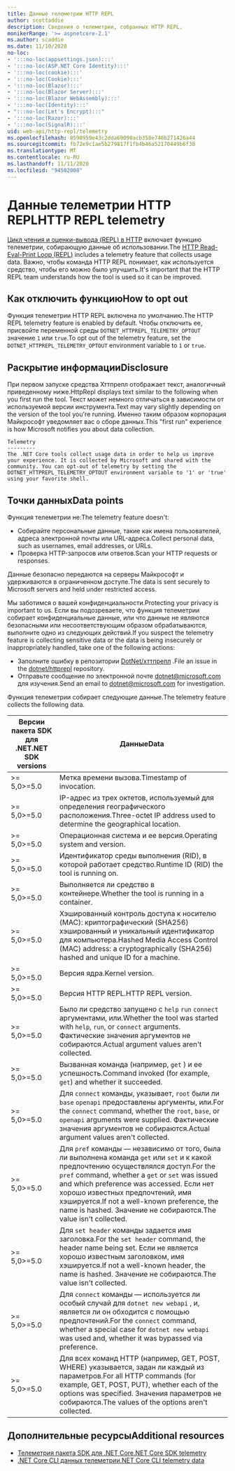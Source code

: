 ```yaml
---
title: Данные телеметрии HTTP REPL
author: scottaddie
description: Сведения о телеметрии, собранных HTTP REPL.
monikerRange: '>= aspnetcore-2.1'
ms.author: scaddie
ms.date: 11/10/2020
no-loc:
- ':::no-loc(appsettings.json):::'
- ':::no-loc(ASP.NET Core Identity):::'
- ':::no-loc(cookie):::'
- ':::no-loc(Cookie):::'
- ':::no-loc(Blazor):::'
- ':::no-loc(Blazor Server):::'
- ':::no-loc(Blazor WebAssembly):::'
- ':::no-loc(Identity):::'
- ":::no-loc(Let's Encrypt):::"
- ':::no-loc(Razor):::'
- ':::no-loc(SignalR):::'
uid: web-api/http-repl/telemetry
ms.openlocfilehash: 8590959e43c2dda69090acb358e740b271426a44
ms.sourcegitcommit: fb72e9c1ae5b279817f1fb4b46a52170449b6f30
ms.translationtype: MT
ms.contentlocale: ru-RU
ms.lasthandoff: 11/11/2020
ms.locfileid: "94502008"
---
```

# <a name="http-repl-telemetry"></a><span data-ttu-id="8ca21-103">Данные телеметрии HTTP REPL</span><span class="sxs-lookup"><span data-stu-id="8ca21-103">HTTP REPL telemetry</span></span>

<span data-ttu-id="8ca21-104">[Цикл чтения и оценки-вывода (REPL) в HTTP](xref:web-api/http-repl) включает функцию телеметрии, собирающую данные об использовании.</span><span class="sxs-lookup"><span data-stu-id="8ca21-104">The [HTTP Read-Eval-Print Loop (REPL)](xref:web-api/http-repl) includes a telemetry feature that collects usage data.</span></span> <span data-ttu-id="8ca21-105">Важно, чтобы команда HTTP REPL понимает, как используется средство, чтобы его можно было улучшить.</span><span class="sxs-lookup"><span data-stu-id="8ca21-105">It's important that the HTTP REPL team understands how the tool is used so it can be improved.</span></span>

## <a name="how-to-opt-out"></a><span data-ttu-id="8ca21-106">Как отключить функцию</span><span class="sxs-lookup"><span data-stu-id="8ca21-106">How to opt out</span></span>

<span data-ttu-id="8ca21-107">Функция телеметрии HTTP REPL включена по умолчанию.</span><span class="sxs-lookup"><span data-stu-id="8ca21-107">The HTTP REPL telemetry feature is enabled by default.</span></span> <span data-ttu-id="8ca21-108">Чтобы отключить ее, присвойте переменной среды `DOTNET_HTTPREPL_TELEMETRY_OPTOUT` значение `1` или `true`.</span><span class="sxs-lookup"><span data-stu-id="8ca21-108">To opt out of the telemetry feature, set the `DOTNET_HTTPREPL_TELEMETRY_OPTOUT` environment variable to `1` or `true`.</span></span>

## <a name="disclosure"></a><span data-ttu-id="8ca21-109">Раскрытие информации</span><span class="sxs-lookup"><span data-stu-id="8ca21-109">Disclosure</span></span>

<span data-ttu-id="8ca21-110">При первом запуске средства Хттпрепл отображает текст, аналогичный приведенному ниже.</span><span class="sxs-lookup"><span data-stu-id="8ca21-110">HttpRepl displays text similar to the following when you first run the tool.</span></span> <span data-ttu-id="8ca21-111">Текст может немного отличаться в зависимости от используемой версии инструмента.</span><span class="sxs-lookup"><span data-stu-id="8ca21-111">Text may vary slightly depending on the version of the tool you're running.</span></span> <span data-ttu-id="8ca21-112">Именно таким образом корпорация Майкрософт уведомляет вас о сборе данных.</span><span class="sxs-lookup"><span data-stu-id="8ca21-112">This "first run" experience is how Microsoft notifies you about data collection.</span></span>

```console
Telemetry
---------
The .NET Core tools collect usage data in order to help us improve your experience. It is collected by Microsoft and shared with the community. You can opt-out of telemetry by setting the DOTNET_HTTPREPL_TELEMETRY_OPTOUT environment variable to '1' or 'true' using your favorite shell.
```

## <a name="data-points"></a><span data-ttu-id="8ca21-113">Точки данных</span><span class="sxs-lookup"><span data-stu-id="8ca21-113">Data points</span></span>

<span data-ttu-id="8ca21-114">Функция телеметрии не:</span><span class="sxs-lookup"><span data-stu-id="8ca21-114">The telemetry feature doesn't:</span></span>

* <span data-ttu-id="8ca21-115">Собирайте персональные данные, такие как имена пользователей, адреса электронной почты или URL-адреса.</span><span class="sxs-lookup"><span data-stu-id="8ca21-115">Collect personal data, such as usernames, email addresses, or URLs.</span></span>
* <span data-ttu-id="8ca21-116">Проверка HTTP-запросов или ответов.</span><span class="sxs-lookup"><span data-stu-id="8ca21-116">Scan your HTTP requests or responses.</span></span>

<span data-ttu-id="8ca21-117">Данные безопасно передаются на серверы Майкрософт и удерживаются в ограниченном доступе.</span><span class="sxs-lookup"><span data-stu-id="8ca21-117">The data is sent securely to Microsoft servers and held under restricted access.</span></span>

<span data-ttu-id="8ca21-118">Мы заботимся о вашей конфиденциальности.</span><span class="sxs-lookup"><span data-stu-id="8ca21-118">Protecting your privacy is important to us.</span></span> <span data-ttu-id="8ca21-119">Если вы подозреваете, что функция телеметрии собирает конфиденциальные данные, или что данные не являются безопасными или несоответствующим образом обрабатываются, выполните одно из следующих действий.</span><span class="sxs-lookup"><span data-stu-id="8ca21-119">If you suspect the telemetry feature is collecting sensitive data or the data is being insecurely or inappropriately handled, take one of the following actions:</span></span>

* <span data-ttu-id="8ca21-120">Заполните ошибку в репозитории [DotNet/хттпрепл](https://github.com/dotnet/httprepl/issues) .</span><span class="sxs-lookup"><span data-stu-id="8ca21-120">File an issue in the [dotnet/httprepl](https://github.com/dotnet/httprepl/issues) repository.</span></span>
* <span data-ttu-id="8ca21-121">Отправьте сообщение по электронной почте [dotnet@microsoft.com](mailto:dotnet@microsoft.com) для изучения.</span><span class="sxs-lookup"><span data-stu-id="8ca21-121">Send an email to [dotnet@microsoft.com](mailto:dotnet@microsoft.com) for investigation.</span></span>

<span data-ttu-id="8ca21-122">Функция телеметрии собирает следующие данные.</span><span class="sxs-lookup"><span data-stu-id="8ca21-122">The telemetry feature collects the following data.</span></span>

| <span data-ttu-id="8ca21-123">Версии пакета SDK для .NET</span><span class="sxs-lookup"><span data-stu-id="8ca21-123">.NET SDK versions</span></span> | <span data-ttu-id="8ca21-124">Данные</span><span class="sxs-lookup"><span data-stu-id="8ca21-124">Data</span></span> |
|--------------|------|
| <span data-ttu-id="8ca21-125">>= 5,0</span><span class="sxs-lookup"><span data-stu-id="8ca21-125">>=5.0</span></span>        | <span data-ttu-id="8ca21-126">Метка времени вызова.</span><span class="sxs-lookup"><span data-stu-id="8ca21-126">Timestamp of invocation.</span></span> |
| <span data-ttu-id="8ca21-127">>= 5,0</span><span class="sxs-lookup"><span data-stu-id="8ca21-127">>=5.0</span></span>        | <span data-ttu-id="8ca21-128">IP-адрес из трех октетов, используемый для определения географического расположения.</span><span class="sxs-lookup"><span data-stu-id="8ca21-128">Three-octet IP address used to determine the geographical location.</span></span> |
| <span data-ttu-id="8ca21-129">>= 5,0</span><span class="sxs-lookup"><span data-stu-id="8ca21-129">>=5.0</span></span>        | <span data-ttu-id="8ca21-130">Операционная система и ее версия.</span><span class="sxs-lookup"><span data-stu-id="8ca21-130">Operating system and version.</span></span> |
| <span data-ttu-id="8ca21-131">>= 5,0</span><span class="sxs-lookup"><span data-stu-id="8ca21-131">>=5.0</span></span>        | <span data-ttu-id="8ca21-132">Идентификатор среды выполнения (RID), в которой работает средство.</span><span class="sxs-lookup"><span data-stu-id="8ca21-132">Runtime ID (RID) the tool is running on.</span></span> |
| <span data-ttu-id="8ca21-133">>= 5,0</span><span class="sxs-lookup"><span data-stu-id="8ca21-133">>=5.0</span></span>        | <span data-ttu-id="8ca21-134">Выполняется ли средство в контейнере.</span><span class="sxs-lookup"><span data-stu-id="8ca21-134">Whether the tool is running in a container.</span></span> |
| <span data-ttu-id="8ca21-135">>= 5,0</span><span class="sxs-lookup"><span data-stu-id="8ca21-135">>=5.0</span></span>        | <span data-ttu-id="8ca21-136">Хэшированный контроль доступа к носителю (MAC): криптографический (SHA256) хэшированный и уникальный идентификатор для компьютера.</span><span class="sxs-lookup"><span data-stu-id="8ca21-136">Hashed Media Access Control (MAC) address: a cryptographically (SHA256) hashed and unique ID for a machine.</span></span> |
| <span data-ttu-id="8ca21-137">>= 5,0</span><span class="sxs-lookup"><span data-stu-id="8ca21-137">>=5.0</span></span>        | <span data-ttu-id="8ca21-138">Версия ядра.</span><span class="sxs-lookup"><span data-stu-id="8ca21-138">Kernel version.</span></span> |
| <span data-ttu-id="8ca21-139">>= 5,0</span><span class="sxs-lookup"><span data-stu-id="8ca21-139">>=5.0</span></span>        | <span data-ttu-id="8ca21-140">Версия HTTP REPL.</span><span class="sxs-lookup"><span data-stu-id="8ca21-140">HTTP REPL version.</span></span> |
| <span data-ttu-id="8ca21-141">>= 5,0</span><span class="sxs-lookup"><span data-stu-id="8ca21-141">>=5.0</span></span>        | <span data-ttu-id="8ca21-142">Было ли средство запущено с `help` `run` `connect` аргументами, или.</span><span class="sxs-lookup"><span data-stu-id="8ca21-142">Whether the tool was started with `help`, `run`, or `connect` arguments.</span></span> <span data-ttu-id="8ca21-143">Фактические значения аргументов не собираются.</span><span class="sxs-lookup"><span data-stu-id="8ca21-143">Actual argument values aren't collected.</span></span> |
| <span data-ttu-id="8ca21-144">>= 5,0</span><span class="sxs-lookup"><span data-stu-id="8ca21-144">>=5.0</span></span>        | <span data-ttu-id="8ca21-145">Вызванная команда (например, `get` ) и ее успешность.</span><span class="sxs-lookup"><span data-stu-id="8ca21-145">Command invoked (for example, `get`) and whether it succeeded.</span></span> |
| <span data-ttu-id="8ca21-146">>= 5,0</span><span class="sxs-lookup"><span data-stu-id="8ca21-146">>=5.0</span></span>        | <span data-ttu-id="8ca21-147">Для `connect` команды, указывает, `root` были ли `base` `openapi` предоставлены аргументы, или.</span><span class="sxs-lookup"><span data-stu-id="8ca21-147">For the `connect` command, whether the `root`, `base`, or `openapi` arguments were supplied.</span></span> <span data-ttu-id="8ca21-148">Фактические значения аргументов не собираются.</span><span class="sxs-lookup"><span data-stu-id="8ca21-148">Actual argument values aren't collected.</span></span> |
| <span data-ttu-id="8ca21-149">>= 5,0</span><span class="sxs-lookup"><span data-stu-id="8ca21-149">>=5.0</span></span>        | <span data-ttu-id="8ca21-150">Для `pref` команды — независимо от того, была ли выполнена команда `get` или `set` и к какой предпочтению осуществлялся доступ.</span><span class="sxs-lookup"><span data-stu-id="8ca21-150">For the `pref` command, whether a `get` or `set` was issued and which preference was accessed.</span></span> <span data-ttu-id="8ca21-151">Если нет хорошо известных предпочтений, имя хэшируется.</span><span class="sxs-lookup"><span data-stu-id="8ca21-151">If not a well-known preference, the name is hashed.</span></span> <span data-ttu-id="8ca21-152">Значение не собираются.</span><span class="sxs-lookup"><span data-stu-id="8ca21-152">The value isn't collected.</span></span> |
| <span data-ttu-id="8ca21-153">>= 5,0</span><span class="sxs-lookup"><span data-stu-id="8ca21-153">>=5.0</span></span>        | <span data-ttu-id="8ca21-154">Для `set header` команды задается имя заголовка.</span><span class="sxs-lookup"><span data-stu-id="8ca21-154">For the `set header` command, the header name being set.</span></span> <span data-ttu-id="8ca21-155">Если не является хорошо известным заголовком, имя хэшируется.</span><span class="sxs-lookup"><span data-stu-id="8ca21-155">If not a well-known header, the name is hashed.</span></span> <span data-ttu-id="8ca21-156">Значение не собираются.</span><span class="sxs-lookup"><span data-stu-id="8ca21-156">The value isn't collected.</span></span> |
| <span data-ttu-id="8ca21-157">>= 5,0</span><span class="sxs-lookup"><span data-stu-id="8ca21-157">>=5.0</span></span>        | <span data-ttu-id="8ca21-158">Для `connect` команды — используется ли особый случай для `dotnet new webapi` , и, является ли он обходится с помощью предпочтений.</span><span class="sxs-lookup"><span data-stu-id="8ca21-158">For the `connect` command, whether a special case for `dotnet new webapi` was used and, whether it was bypassed via preference.</span></span> |
| <span data-ttu-id="8ca21-159">>= 5,0</span><span class="sxs-lookup"><span data-stu-id="8ca21-159">>=5.0</span></span>        | <span data-ttu-id="8ca21-160">Для всех команд HTTP (например, GET, POST, WHERE) указывается, задан ли каждый из параметров.</span><span class="sxs-lookup"><span data-stu-id="8ca21-160">For all HTTP commands (for example, GET, POST, PUT), whether each of the options was specified.</span></span> <span data-ttu-id="8ca21-161">Значения параметров не собираются.</span><span class="sxs-lookup"><span data-stu-id="8ca21-161">The values of the options aren't collected.</span></span> |

## <a name="additional-resources"></a><span data-ttu-id="8ca21-162">Дополнительные ресурсы</span><span class="sxs-lookup"><span data-stu-id="8ca21-162">Additional resources</span></span>

* [<span data-ttu-id="8ca21-163">Телеметрия пакета SDK для .NET Core</span><span class="sxs-lookup"><span data-stu-id="8ca21-163">.NET Core SDK telemetry</span></span>](/dotnet/core/tools/telemetry)
* [<span data-ttu-id="8ca21-164">.NET Core CLI данных телеметрии</span><span class="sxs-lookup"><span data-stu-id="8ca21-164">.NET Core CLI telemetry data</span></span>](https://dotnet.microsoft.com/platform/telemetry)
